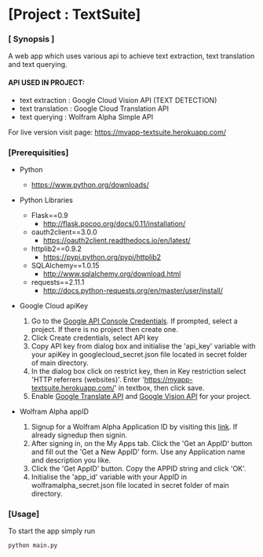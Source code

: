 # [Project : TextSuite]

### [ Synopsis ]
A web app which uses various api to achieve text extraction, text translation and text querying.

#### API USED IN PROJECT:
- text extraction  : Google Cloud Vision API (TEXT DETECTION)
- text translation : Google Cloud Translation API
- text querying    : Wolfram Alpha Simple API

For live version visit page: https://myapp-textsuite.herokuapp.com/

### [Prerequisities]
- Python
  - https://www.python.org/downloads/
- Python Libraries
  - Flask==0.9
    - http://flask.pocoo.org/docs/0.11/installation/
  - oauth2client==3.0.0
    - https://oauth2client.readthedocs.io/en/latest/
  - httplib2==0.9.2
    - https://pypi.python.org/pypi/httplib2
  - SQLAlchemy==1.0.15
    - http://www.sqlalchemy.org/download.html
  - requests==2.11.1
    - http://docs.python-requests.org/en/master/user/install/

- Google Cloud apiKey 
     1. Go to the [Google API Console Credentials](https://console.cloud.google.com/apis/credentials). If prompted, select a project. If there is no project then create one.
     2. Click Create credentials, select API key
     3. Copy API key from dialog box and initialise the 'api_key' variable with your apiKey in googlecloud_secret.json file located in secret folder of main directory.
     4. In the dialog box click on restrict key, then in Key restriction select 'HTTP referrers (websites)'. Enter 'https://myapp-textsuite.herokuapp.com/' in textbox, then click save.
     5. Enable [Google Translate API](https://console.cloud.google.com/apis/api/translate.googleapis.com/) and [Google Vision API](https://console.cloud.google.com/apis/api/vision.googleapis.com/) for your project.
- Wolfram Alpha appID
	 1. Signup for a Wolfram Alpha Application ID by visiting this [link](https://developer.wolframalpha.com/portal/signup.html). If already signedup then signin. 
	 2. After signing in, on the My Apps tab. Click the 'Get an AppID' button and fill out the 'Get a New AppID' form. Use any Application name and description you like.
	 3. Click the 'Get AppID' button. Copy the APPID string and click 'OK'.
	 4. Initialise the 'app_id' variable with your AppID in wolframalpha_secret.json file located in secret folder of main directory.
### [Usage]
To start the app simply run
~~~~
python main.py
~~~~